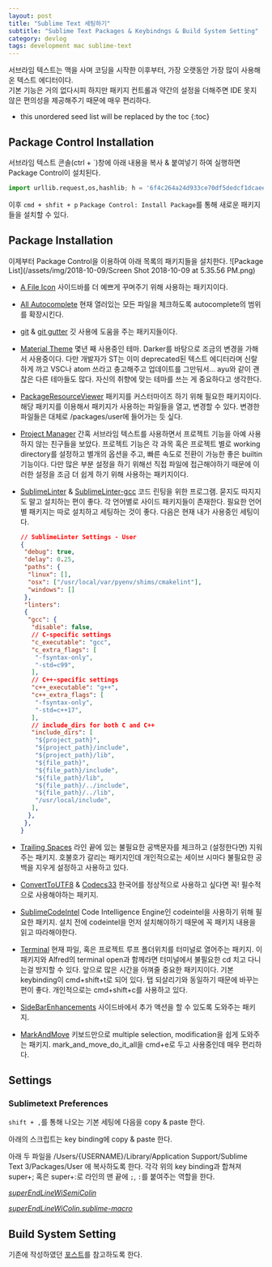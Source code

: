 ```yaml
---
layout: post
title: "Sublime Text 세팅하기"
subtitle: "Sublime Text Packages & Keybindngs & Build System Setting"
category: devlog
tags: development mac sublime-text
---
```


서브라임 텍스트는 맥을 사며 코딩을 시작한 이후부터, 가장 오랫동안 가장 많이 사용해온 텍스트 에디터이다.<br>
기본 기능은 거의 없다시피 하지만 패키지 컨트롤과 약간의 설정을 더해주면 IDE 못지 않은 편의성을 제공해주기 때문에 매우 편리하다.

<!--more-->

* this unordered seed list will be replaced by the toc
{:toc}

## Package Control Installation

서브라임 텍스트 콘솔(ctrl + `)창에 아래 내용을 복사 & 붙여넣기 하여 실행하면 Package Control이 설치된다.

```python
import urllib.request,os,hashlib; h = '6f4c264a24d933ce70df5dedcf1dcaee' + 'ebe013ee18cced0ef93d5f746d80ef60'; pf = 'Package Control.sublime-package'; ipp = sublime.installed_packages_path(); urllib.request.install_opener( urllib.request.build_opener( urllib.request.ProxyHandler()) ); by = urllib.request.urlopen( 'http://packagecontrol.io/' + pf.replace(' ', '%20')).read(); dh = hashlib.sha256(by).hexdigest(); print('Error validating download (got %s instead of %s), please try manual install' % (dh, h)) if dh != h else open(os.path.join( ipp, pf), 'wb' ).write(by)
```

이후 `cmd + shfit + p` `Package Control: Install Package`를 통해 새로운 패키지들을 설치할 수 있다.

## Package Installation

이제부터 Package Control을 이용하여 아래 목록의 패키지들을 설치한다.
![Package List](/assets/img/2018-10-09/Screen Shot 2018-10-09 at 5.35.56 PM.png)

* [A File Icon](https://packagecontrol.io/packages/A%20File%20Icon)
  사이드바를 더 예쁘게 꾸며주기 위해 사용하는 패키지이다.

* [All Autocomplete](https://packagecontrol.io/packages/All%20Autocomplete)
  현재 열러있는 모든 파일을 체크하도록 autocomplete의 범위를 확장시킨다.

* [git](https://packagecontrol.io/packages/Git) & [git gutter](https://packagecontrol.io/packages/GitGutter)
  깃 사용에 도움을 주는 패키지들이다.

* [Material Theme](https://packagecontrol.io/packages/Material%20Theme)
  몇년 째 사용중인 테마. Darker를 바탕으로 조금의 변경을 가해서 사용중이다. 다만 개발자가 ST는 이미 deprecated된 텍스트 에디터라며 신랄하게 까고 VSC나 atom 쓰라고 충고해주고 업데이트를 그만둬서... ayu와 같이 괜찮은 다른 테마들도 많다. 자신의 취향에 맞는 테마를 쓰는 게 중요하다고 생각한다.

* [PackageResourceViewer](https://packagecontrol.io/packages/PackageResourceViewer)
  패키지를 커스터마이즈 하기 위해 필요한 패키지이다. 해당 패키지를 이용해서 패키지가 사용하는 파일들을 열고, 변경할 수 있다. 변경한 파일들은 대체로 /packages/user에 들어가는 듯 싶다.

* [Project Manager](https://packagecontrol.io/packages/ProjectManager)
  간혹 서브라임 텍스트를 사용하면서 프로젝트 기능을 아예 사용하지 않는 친구들을 보았다. 프로젝트 기능은 각 과목 혹은 프로젝트 별로 working directory를 설정하고 별개의 옵션을 주고, 빠른 속도로 전환이 가능한 좋은 builtin 기능이다. 다만 많은 부분 설정을 하기 위해선 직접 파일에 접근해야하기 때문에 이러한 설정을 조금 더 쉽게 하기 위해 사용하는 패키지이다.

* [SublimeLinter](https://packagecontrol.io/packages/SublimeLinter) & [SublimeLinter-gcc](https://packagecontrol.io/packages/SublimeLinter-gcc)
  코드 린팅을 위한 프로그램. 묻지도 따지지도 말고 설치하는 편이 좋다. 각 언어별로 사이드 패키지들이 존재한다. 필요한 언어별 패키지는 따로 설치하고 세팅하는 것이 좋다. 다음은 현재 내가 사용중인 세팅이다.

  ```json
  // SublimeLinter Settings - User
  {
   "debug": true,
   "delay": 0.25,
   "paths": {
    "linux": [],
    "osx": ["/usr/local/var/pyenv/shims/cmakelint"],
    "windows": []
   },
   "linters":
   {
    "gcc": {
     "disable": false,
     // C-specific settings
     "c_executable": "gcc",
     "c_extra_flags": [
      "-fsyntax-only",
      "-std=c99",
     ],
     // C++-specific settings
     "c++_executable": "g++",
     "c++_extra_flags": [
      "-fsyntax-only",
      "-std=c++17",
     ],
     // include_dirs for both C and C++
     "include_dirs": [
      "${project_path}",
      "${project_path}/include",
      "${project_path}/lib",
      "${file_path}",
      "${file_path}/include",
      "${file_path}/lib",
      "${file_path}/../include",
      "${file_path}/../lib",
      "/usr/local/include",
     ],
    },
   },
  }

  ```

* [Trailing Spaces](https://packagecontrol.io/packages/TrailingSpaces)
  라인 끝에 있는 불필요한 공백문자를 체크하고 (설정한다면) 지워주는 패키지. 호불호가 갈리는 패키지인데 개인적으로는 세이브 시마다 불필요한 공백을 지우게 설정하고 사용하고 있다.

* [ConvertToUTF8](https://packagecontrol.io/packages/ConvertToUTF8) & [Codecs33](https://packagecontrol.io/packages/Codecs33)
  한국어를 정상적으로 사용하고 싶다면 꼭! 필수적으로 사용해야하는 패키지.

* [SublimeCodeIntel](https://packagecontrol.io/packages/SublimeCodeIntel)
  Code Intelligence Engine인 codeintel을 사용하기 위해 필요한 패키지. 설치 전에 codeintel을 먼저 설치해야하기 때문에 꼭 패키지 내용을 읽고 따라해야한다.

* [Terminal](https://packagecontrol.io/packages/Terminal)
  현재 파일, 혹은 프로젝트 루프 폴더위치를 터미널로 열어주는 패키지. 이 패키지와 Alfred의 terminal open과 함께라면 터미널에서 불필요한 cd 치고 다니는걸 방지할 수 있다. 앞으로 많은 시간을 아껴줄 중요한 패키지이다.
  기본 keybinding이 cmd+shift+t로 되어 있다. 탭 되살리기와 동일하기 때문에 바꾸는 편이 좋다. 개인적으로는 cmd+shift+c를 사용하고 있다.

* [SideBarEnhancements](https://packagecontrol.io/packages/SideBarEnhancements)
  사이드바에서 추가 액션을 할 수 있도록 도와주는 패키지.

* [MarkAndMove](https://packagecontrol.io/packages/MarkAndMove)
  키보드만으로 multiple selection, modification을 쉽게 도와주는 패키지. mark_and_move_do_it_all을 cmd+e로 두고 사용중인데 매우 편리하다.

## Settings

### Sublimetext Preferences

`shift + ,`를 통해 나오는 기본 세팅에 다음을 copy & paste 한다.

<script src="https://gist.github.com/LazyRen/ab276403db99c2b997f6bc85e487269b.js"></script>

아래의 스크립트는 key binding에 copy & paste 한다.

<script src="https://gist.github.com/LazyRen/7631b90e90e7c45908816555a4e71408.js"></script>

아래 두 파일을 /Users/{USERNAME}/Library/Application Support/Sublime Text 3/Packages/User 에 복사하도록 한다.
각각 위의 key binding과 합쳐져 super+; 혹은 super+:로 라인의 맨 끝에 `;`, `:`를 붙여주는 역할을 한다.

[*superEndLineWiSemiColin*](https://gist.github.com/LazyRen/df65d14accce6bb88c1d673731859f57)

[*superEndLineWiColin.sublime-macro*](https://gist.github.com/LazyRen/d104f216e2164a1fe59f9328709867d9)

## Build System Setting

기존에 작성하였던 [포스트](https://lazyren.github.io/devlog/sublime-build-and-execute.html)를 참고하도록 한다.
